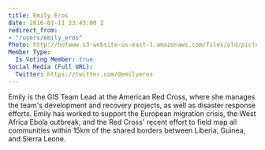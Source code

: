 ```yaml
---
title: Emily Eros
date: 2016-01-11 23:43:00 Z
redirect_from:
- "/users/emily_eros"
Photo: http://hotwww.s3-website-us-east-1.amazonaws.com/files/old/pictures/picture-324-1488822447.jpg
Member Type:
  Is Voting Member: true
Social Media (Full URL):
  Twitter: https://twitter.com/@emilyeros
---
```


<p>Emily is the GIS Team Lead at the American Red Cross, where she manages the team's development and recovery projects, as well as disaster response efforts. Emily has worked to support the European migration crisis, the West Africa Ebola outbreak, and the Red Cross' recent effort to field map all communities within 15km of the shared borders between Liberia, Guinea, and Sierra Leone.&nbsp;</p>
